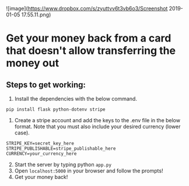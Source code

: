 ![image](https://www.dropbox.com/s/zyuttvv6t3vb6o3/Screenshot 2019-01-05 17.55.11.png)

# Get your money back from a card that doesn't allow transferring the money out

## Steps to get working:
1. Install the dependencies with the below command.
```
pip install flask python-dotenv stripe
```
1. Create a stripe account and add the keys to the .env file in the below format. Note that you must also include your desired currency (lower case).
```
STRIPE_KEY=secret_key_here
STRIPE_PUBLISHABLE=stripe_publishable_here
CURRENCY=your_currency_here
```
2. Start the server by typing python `app.py`
3. Open `localhost:5000` in your browser and follow the prompts!
4. Get your money back!
